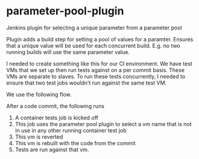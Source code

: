 # parameter-pool-plugin
Jenkins plugin for selecting a unique parameter from a parameter pool

Plugin adds a build step for setting a pool of values for a paramter.
Ensures that a unique value will be used for each concurrent build.
E.g. no two running builds will use the same parameter value.

I needed to create something like this for our CI environment.
We have test VMs that we set up then run tests against on a per commit basis.
These VMs are separate to slaves.
To run these tests concurrently, I needed to ensure that two test jobs wouldn't run against the same test VM.

We use the following flow.

After a code commit, the following runs

1) A container tests job is kicked off
2) This job uses the parameter pool plugin to select a vm name that is not in use in any other running container test job
3) This vm is reverted
4) This vm is rebuilt with the code from the commit
5) Tests are run against that vm.

